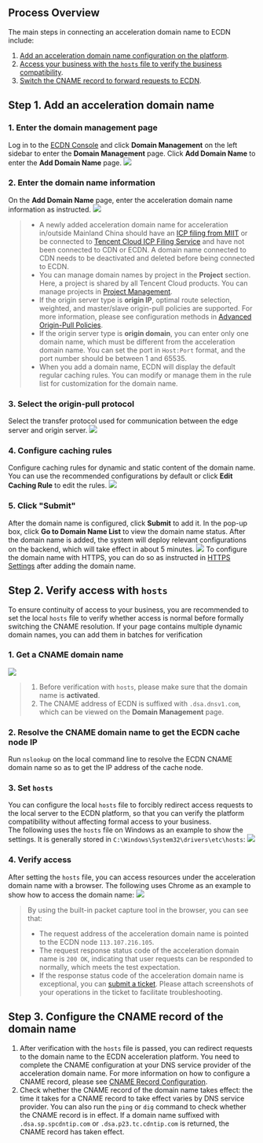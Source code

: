 ## Process Overview

The main steps in connecting an acceleration domain name to ECDN include:  

1. [Add an acceleration domain name configuration on the platform](#addhost).  
2. [Access your business with the `hosts` file to verify the business compatibility](#hosttest).  
3. [Switch the CNAME record to forward requests to ECDN](#cname).

<span id="addhost"></span>
## Step 1. Add an acceleration domain name
### 1. Enter the domain management page
 Log in to the [ECDN Console](https://console.cloud.tencent.com/dsa) and click **Domain Management** on the left sidebar to enter the **Domain Management** page. Click **Add Domain Name** to enter the **Add Domain Name** page.
 ![](https://main.qcloudimg.com/raw/9ff4008c70c6c794f7ec9c9e26674513.png)

### 2. Enter the domain name information 
On the **Add Domain Name** page, enter the acceleration domain name information as instructed.
![](https://main.qcloudimg.com/raw/deb9b7f8c32e4df92045a3ba066bb7b5.png)

>
>- A newly added acceleration domain name for acceleration in/outside Mainland China should have an [ICP filing from MIIT](http://beian.miit.gov.cn/) or be connected to [Tencent Cloud ICP Filing Service](https://cloud.tencent.com/product/ba?from=qcloudProductBa) and have not been connected to CDN or ECDN. A domain name connected to CDN needs to be deactivated and deleted before being connected to ECDN.
>- You can manage domain names by project in the **Project** section. Here, a project is shared by all Tencent Cloud products. You can manage projects in [Project Management](https://console.cloud.tencent.com/project).
>- If the origin server type is **origin IP**, optimal route selection, weighted, and master/slave origin-pull policies are supported. For more information, please see configuration methods in [Advanced Origin-Pull Policies](https://cloud.tencent.com/document/product/570/19915). 
>- If the origin server type is **origin domain**, you can enter only one domain name, which must be different from the acceleration domain name. You can set the port in ```Host:Port``` format, and the port number should be between 1 and 65535.
>- When you add a domain name, ECDN will display the default regular caching rules. You can modify or manage them in the rule list for customization for the domain name.

### 3. Select the origin-pull protocol
Select the transfer protocol used for communication between the edge server and origin server.
![](https://main.qcloudimg.com/raw/d52a31472220ac80809f462b1b1c1c87.png)

### 4. Configure caching rules
Configure caching rules for dynamic and static content of the domain name. You can use the recommended configurations by default or click **Edit Caching Rule** to edit the rules.
![](https://main.qcloudimg.com/raw/1d2db15a7e1f763d8975ad04f78eb895.png)

### 5. Click "Submit"
After the domain name is configured, click **Submit** to add it. In the pop-up box, click **Go to Domain Name List** to view the domain name status. After the domain name is added, the system will deploy relevant configurations on the backend, which will take effect in about 5 minutes.
![](https://main.qcloudimg.com/raw/f1c5994df087c0c100986cd1cb961ac2.png)
To configure the domain name with HTTPS, you can do so as instructed in [HTTPS Settings](https://intl.cloud.tencent.com/document/product/570/10365) after adding the domain name.

<span id="hosttest"></span>
## Step 2. Verify access with `hosts`
To ensure continuity of access to your business, you are recommended to set the local `hosts` file to verify whether access is normal before formally switching the CNAME resolution. If your page contains multiple dynamic domain names, you can add them in batches for verification

### 1. Get a CNAME domain name
![](https://main.qcloudimg.com/raw/8bde793f7414ec8b9ff1518cf3458496.jpg)
>
> 1. Before verification with `hosts`, please make sure that the domain name is **activated**.
> 2. The CNAME address of ECDN is suffixed with ```.dsa.dnsv1.com```, which can be viewed on the **Domain Management** page.

### 2. Resolve the CNAME domain name to get the ECDN cache node IP
Run `nslookup` on the local command line to resolve the ECDN CNAME domain name so as to get the IP address of the cache node.


### 3. Set `hosts`
You can configure the local `hosts` file to forcibly redirect access requests to the local server to the ECDN platform, so that you can verify the platform compatibility without affecting formal access to your business.  
The following uses the `hosts` file on Windows as an example to show the settings. It is generally stored in ```C:\Windows\System32\drivers\etc\hosts```:
![](https://main.qcloudimg.com/raw/7d26388a72dbec38988e4770c1501924.png)

### 4. Verify access
After setting the `hosts` file, you can access resources under the acceleration domain name with a browser. The following uses Chrome as an example to show how to access the domain name:
![](https://main.qcloudimg.com/raw/2ee747bb1193e6431fcf1db846580d2e.png)

>By using the built-in packet capture tool in the browser, you can see that:
>- The request address of the acceleration domain name is pointed to the ECDN node `113.107.216.105`. 
>- The request response status code of the acceleration domain name is `200 OK`, indicating that user requests can be responded to normally, which meets the test expectation.
>- If the response status code of the acceleration domain name is exceptional, you can [submit a ticket](https://console.cloud.tencent.com/workorder/category?level1_id=83&level2_id=532&source=0&data_title=动态加速网络). Please attach screenshots of your operations in the ticket to facilitate troubleshooting.

<span id="cname"></span>
## Step 3. Configure the CNAME record of the domain name
1. After verification with the `hosts` file is passed, you can redirect requests to the domain name to the ECDN acceleration platform. You need to complete the CNAME configuration at your DNS service provider of the acceleration domain name. For more information on how to configure a CNAME record, please see [CNAME Record Configuration](https://cloud.tencent.com/doc/product/570/11134).
2. Check whether the CNAME record of the domain name takes effect: the time it takes for a CNAME record to take effect varies by DNS service provider. You can also run the `ping` or `dig` command to check whether the CNAME record is in effect. If a domain name suffixed with ```.dsa.sp.spcdntip.com``` or ```.dsa.p23.tc.cdntip.com``` is returned, the CNAME record has taken effect.

